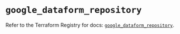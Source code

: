 # `google_dataform_repository`

Refer to the Terraform Registry for docs: [`google_dataform_repository`](https://registry.terraform.io/providers/hashicorp/google-beta/6.11.0/docs/resources/google_dataform_repository).
